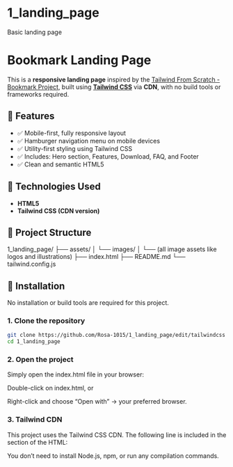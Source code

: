 # 1_landing_page
Basic landing page

# Bookmark Landing Page

This is a **responsive landing page** inspired by the [Tailwind From Scratch - Bookmark Project](https://tailwindfromscratch.com/website-projects/bookmark/index.html#features), built using **[Tailwind CSS](https://tailwindcss.com/)** via **CDN**, with no build tools or frameworks required.

## 🚀 Features

- ✅ Mobile-first, fully responsive layout
- ✅ Hamburger navigation menu on mobile devices
- ✅ Utility-first styling using Tailwind CSS
- ✅ Includes: Hero section, Features, Download, FAQ, and Footer
- ✅ Clean and semantic HTML5

## 🔧 Technologies Used

- **HTML5**
- **Tailwind CSS (CDN version)**

## 📁 Project Structure

1_landing_page/
├── assets/
│   └── images/
│       └── (all image assets like logos and illustrations)
├── index.html
├── README.md
└── tailwind.config.js

## 🔧 Installation

No installation or build tools are required for this project.

### 1. Clone the repository

```bash
git clone https://github.com/Rosa-1015/1_landing_page/edit/tailwindcss
cd 1_landing_page
```

### 2. Open the project
Simply open the index.html file in your browser:

Double-click on index.html, or

Right-click and choose “Open with” → your preferred browser.

### 3. Tailwind CDN
This project uses the Tailwind CSS CDN. The following line is included in the <head> section of the HTML:
<script src="https://cdn.tailwindcss.com"></script>

You don’t need to install Node.js, npm, or run any compilation commands.
